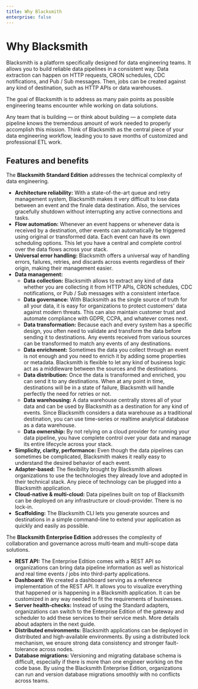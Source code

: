 ```yaml
---
title: Why Blacksmith
enterprise: false
---
```


# Why Blacksmith

Blacksmith is a platform specifically designed for data engineering teams. It allows
you to build reliable data pipelines in a consistent way. Data extraction can happen
on HTTP requests, CRON schedules, CDC notifications, and Pub / Sub messages. Then,
jobs can be created against any kind of destination, such as HTTP APIs or data
warehouses.

The goal of Blacksmith is to address as many pain points as possible engineering
teams encounter while working on data solutions.

Any team that is building — or think about building — a complete data pipeline knows
the tremendous amount of work needed to properly accomplish this mission. Think
of Blacksmith as the central piece of your data engineering workflow, leading you
to save months of customized and professional ETL work.

## Features and benefits

The **Blacksmith Standard Edition** addresses the technical complexity of data
engineering.

- **Architecture reliability:** With a state-of-the-art queue and retry management
  system, Blacksmith makes it very difficult to lose data between an event and the
  finale data destination. Also, the services gracefully shutdown without interrupting
  any active connections and tasks.
- **Flow automation:** Whenever an event happens or whenever data is received by a
  destination, other events can automatically be triggered using original or transformed
  data. Each event can have its own scheduling options. This let you have a central
  and complete control over the data flows across your stack. 
- **Universal error handling:** Blacksmith offers a universal way of handling errors,
  failures, retries, and discards across events regardless of their origin, making
  their management easier. 
- **Data management:**
  - **Data collection:** Blacksmith allows to extract any kind of data whether you
    are collecting it from HTTP APIs, CRON schedules, CDC notifications, or Pub / Sub
    messages with a consistent interface.
  - **Data governance:** With Blacksmith as the single source of truth for all your
    data, it is easy for organizations to protect customers' data against modern
    threats. This can also maintain customer trust and automate compliance with
    GDPR, CCPA, and whatever comes next.
  - **Data transformation:** Because each and every system has a specific design,
    you often need to validate and transform the data before sending it to destinations.
    Any events received from various sources can be transformed to match any events
    of any destinations.
  - **Data enrichment:** Sometimes the data you collect through an event is not
    enough and you need to enrich it by adding some properties or metadata. Blacksmith
    is flexible to let any kind of business logic act as a middleware between the
    sources and the destinations.
  - **Data distribution:** Once the data is transformed and enriched, you can send
    it to any destinations. When at any point in time, destinations will be in a
    state of failure, Blacksmith will handle perfectly the need for retries or not.
  - **Data warehousing:** A data warehouse centrally stores all of your data and
    can be used by Blacksmith as a destination for any kind of events. Since Blacksmith
    considers a data warehouse as a traditional destination, you can use time-series
    or realtime analytical database as a data warehouse.
  - **Data ownership:** By not relying on a cloud provider for running your data
    pipeline, you have complete control over your data and manage its entire
    lifecycle across your stack.
- **Simplicity, clarity, performance:** Even though the data pipelines can sometimes
  be complicated, Blacksmith makes it really easy to understand the desired behavior
  of each event.
- **Adapter-based:** The flexibility brought by Blacksmith allows organizations to
  use the technologies they already love and adopted in their technical stack.
  Any piece of technology can be plugged into a Blacksmith application.
- **Cloud-native & multi-cloud:** Data pipelines built on top of Blacksmith can
  be deployed on any infrastructure or cloud-provider. There is no lock-in.
- **Scaffolding:** The Blacksmith CLI lets you generate sources and destinations
  in a simple command-line to extend your application as quickly and easily as
  possible.

The **Blacksmith Enterprise Edition** addresses the complexity of collaboration
and governance across multi-team and multi-scope data solutions.

- **REST API:** The Enterprise Edition comes with a REST API so organizations can
  bring data pipeline information as well as historical and real time events / jobs
  into third-party applications.
- **Dashboard:** We created a dashboard serving as a reference implementation of
  the REST API. It allows you to visualize everything that happened or is happening
  in a Blacksmith application. It can be customized in any way needed to fit the
  requirements of businesses.
- **Server health-checks:** Instead of using the Standard adapters, organizations
  can switch to the Enterprise Edition of the gateway and scheduler to add these
  services to their service mesh. More details about adapters in the next guide.
- **Distributed environments:** Blacksmith applications can be deployed in distributed
  and high-available environments. By using a distributed lock mechanism, we ensure
  strong data consistency and stronger fault-tolerance across nodes.
- **Database migrations:** Versioning and migrating database schema is difficult,
  especially if there is more than one engineer working on the code base. By using
  the Blacksmith Enterprise Edition, organizations can run and version database
  migrations smoothly with no conflicts across teams.
